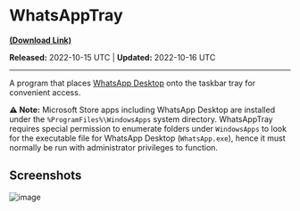 # WhatsAppTray

[**(Download Link)**](https://github.com/Expertcoderz/AHK-stuff/raw/main/WhatsAppTray/WhatsAppTray.exe)

**Released:** 2022-10-15 UTC | **Updated:** 2022-10-16 UTC

---

A program that places [WhatsApp Desktop](https://apps.microsoft.com/store/detail/whatsapp/9NKSQGP7F2NH) onto the taskbar tray for convenient access.

**⚠️ Note:** Microsoft Store apps including WhatsApp Desktop are installed under the `%ProgramFiles%\WindowsApps` system directory. WhatsAppTray requires special permission to enumerate folders under `WindowsApps` to look for the executable file for WhatsApp Desktop (`WhatsApp.exe`), hence it must normally be run with administrator privileges to function.

## Screenshots

![image](https://user-images.githubusercontent.com/81153405/195980124-1014dc50-d0ff-4d6e-a86a-acdaf5befb76.png)
